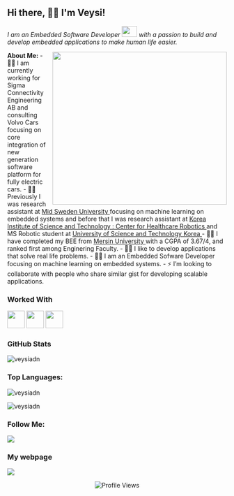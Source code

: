 ## Hi there, 🙋‍♂️ I'm Veysi!

<p>
 <em>
    I am an Embedded Software Developer <img src="https://raw.githubusercontent.com/TheDudeThatCode/TheDudeThatCode/master/Assets/Developer.gif" width=35 height=25> with a passion to build and develop embedded applications to make human life easier. 
 </em>
  </p>
  
  <img height="350" width="400" align="right" src="https://cdn.dribbble.com/users/926537/screenshots/4502924/python-2.gif" />
<b>About Me:</b>
- 👨‍🎓 I am currently working for Sigma Connectivity Engineering AB and consulting Volvo Cars focusing on core integration of new generation software platform for fully electric cars.
- 👨‍🎓 Previously I was research assistant at  <a href="https://www.miun.se/en/personnel/veysiadin/">Mid Sweden University </a> focusing on machine learning on embedded systems and before that I was research assistant at  <a href="https://www.medibot.kist.re.kr/">Korea Institute of Science and Technology : Center for Healthcare Robotics </a> and MS Robotic student at <a href="https://www.ust.ac.kr/eng.do">University of Science and Technology Korea </a>
  <!--Add grad pic-->
- 👨‍🎓 I have completed my BEE from <a href="https://www.mersin.edu.tr/">Mersin University </a> with a CGPA of 3.67/4, and ranked first among Enginering Faculty.
- 👨‍💻 I like to develop applications that solve real life problems. 
- 👨‍💻 I am an Embedded Sofware Developer focusing on machine learning on embedded systems.
- ⚡  I’m looking to collaborate with people who share similar gist for developing scalable applications.
<!--
- 💻 I have worked as a ...... at <a href=".......">...... ......</a> and as a ........at <a href="..........."> ......</a>
- 💼 I have designed ...... for <a href="......">......</a>
- 👨‍💻 I have designed ......  for .......
- 😄 I actively conduct ...... ...... and ...... in my college.
-->

### Worked With

<p>
 <!--C++-->
<code><img height="40" src="https://img.shields.io/badge/c++%20-%2300599C.svg?&style=for-the-badge&logo=c%2B%2B&logoColor=white" /></code>
<!--C-->
<code><img height="40" src="https://img.shields.io/badge/c%20-%2300599C.svg?&style=for-the-badge&logo=c&logoColor=white" /></code>
<!--Python-->
<code><img height="40" src="https://img.shields.io/badge/python-%233776AB.svg?&style=flat-square&logo=python&logoColor=white" /></code>


### GitHub Stats
<img align="center" src="https://github-readme-stats.vercel.app/api?username=veysiadn&show_icons=true&title_color=ffc857&icon_color=8ac926&text_color=daf7dc&bg_color=151515&count_private=true&include_all_commits=true" alt="veysiadn" /></p>

 ### Top Languages: 
<p><img align="center" src="https://github-readme-stats.vercel.app/api/top-langs/?username=veysiadn&layout=compact&title_color=ffc857&icon_color=8ac926&text_color=daf7dc&bg_color=151515&card_width=400" alt="veysiadn" /></p>
 
<p><img align="center" src="https://github-readme-streak-stats.herokuapp.com/?user=veysiadn&" alt="veysiadn" /></p>

### Follow Me:
<p>
<a href="https://www.linkedin.com/in/veysiadn/"><img src="https://img.shields.io/badge/linkedin-%230077B5.svg?&style=for-the-badge&logo=linkedin&logoColor=white" /></a>
 </p>
 
### My webpage
 <p>
<a href="https://veysiadn.tech/"><img src="https://raw.githubusercontent.com/veysiadn/veysiadn.github.io/main/assets/jpeg/va_logo_resized.jpg" /></a>
 </p>



 <p align="center"> <img src="https://komarev.com/ghpvc/?username=veysiadn&label=Views&color=blue&style=plastic" alt="Profile Views" /> </p>

 


<!-- - 💬 Ask me about ...- 📫 How to reach me: ...- 😄 Pronouns: ... - ⚡ Fun fact: ... -->
<!-- -->



<!--
#### Hi there 👋
**veysiadn/veysiadn** is a ✨ _special_ ✨ repository because its `README.md` (this file) appears on your GitHub profile.

Here are some ideas to get you started:

- 🔭 I’m currently working on ...
- 🌱 I’m currently learning ...
- 👯 I’m looking to collaborate on ...
- 🤔 I’m looking for help with ...
- 💬 Ask me about ...
- 📫 How to reach me: ...
- 😄 Pronouns: ...
- ⚡ Fun fact: ...
-->


